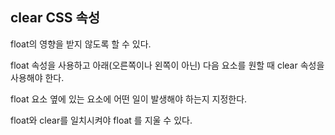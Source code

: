 ## clear CSS 속성

float의 영향을 받지 않도록 할 수 있다.

float 속성을 사용하고 아래(오른쪽이나 왼쪽이 아닌) 다음 요소를 원할 때 clear 속성을 사용해야 한다.

float 요소 옆에 있는 요소에 어떤 일이 발생해야 하는지 지정한다.

float와 clear를 일치시켜야 float 를 지울 수 있다.